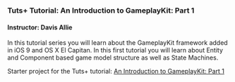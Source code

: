 ### Tuts+ Tutorial: An Introduction to GameplayKit: Part 1

#### Instructor: Davis Allie

In this tutorial series you will learn about the GameplayKit framework added in iOS 9 and OS X El Capitan. In this first tutorial you will learn about Entity and Component based game model structure as well as State Machines.

Starter project for the Tuts+ tutorial: [An Introduction to GameplayKit: Part 1](http://code.tutsplus.com/tutorials/an-introduction-to-gameplaykit-part-1--cms-24483)
